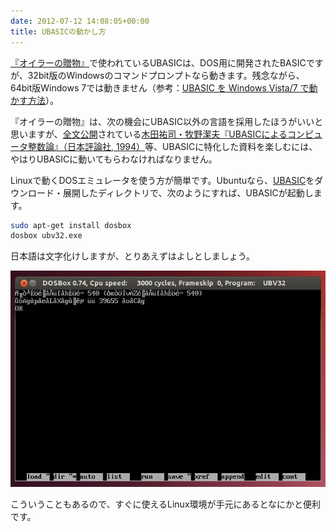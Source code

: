 ```yaml
---
date: 2012-07-12 14:08:05+00:00
title: UBASICの動かし方
---
```


[『オイラーの贈物』](/2012/06/28/book-about-the-eulers-formula/)で使われているUBASICは、DOS用に開発されたBASICですが、32bit版のWindowsのコマンドプロンプトなら動きます。残念ながら、64bit版Windows 7では動きません（参考：[UBASIC を Windows Vista/7 で動かす方法](https://web.archive.org/web/20100509060441/http://www.rkmath.rikkyo.ac.jp:80/~kida/ubasiconw7.html)）。

『オイラーの贈物』は、次の機会にUBASIC以外の言語を採用したほうがいいと思いますが、[全文公開](https://web.archive.org/web/20130801060425/http://www.rkmath.rikkyo.ac.jp:80/~kida/kima.htm)されている[木田祐司・牧野潔夫『UBASICによるコンピュータ整数論』（日本評論社, 1994）](https://www.amazon.co.jp/dp/4535600147/)等、UBASICに特化した資料を楽しむには、やはりUBASICに動いてもらわなければなりません。

Linuxで動くDOSエミュレータを使う方が簡単です。Ubuntuなら、[UBASIC](https://web.archive.org/web/20140303182401/http://www.rkmath.rikkyo.ac.jp:80/~kida/ubasic.htm)をダウンロード・展開したディレクトリで、次のようにすれば、UBASICが起動します。

```bash
sudo apt-get install dosbox
dosbox ubv32.exe
```

日本語は文字化けしますが、とりあえずはよしとしましょう。

![UBASICの起動画面](/images/2012-07-12-ubasic.jpg)

こういうこともあるので、すぐに使えるLinux環境が手元にあるとなにかと便利です。
